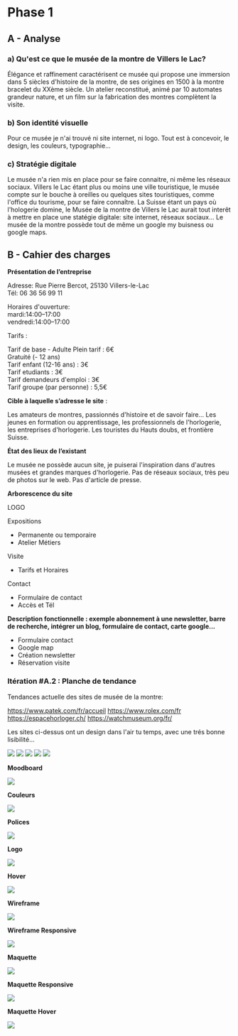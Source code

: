 # Phase 1

## A - Analyse
### a) Qu'est ce que le musée de la montre de Villers le Lac?

Élégance et raffinement caractérisent ce musée qui propose une immersion dans 5 siècles d'histoire de la montre, de ses origines en 1500 à la montre bracelet du XXème siècle. Un atelier reconstitué, animé par 10 automates grandeur nature, et un film sur la fabrication des montres complètent la visite.

### b) Son identité visuelle
Pour ce musée je n'ai trouvé ni site internet, ni logo. Tout est à concevoir, le design, les couleurs, typographie... 

### c) Stratégie digitale
Le musée n'a rien mis en place pour se faire connaitre, ni même les réseaux sociaux. Villers le Lac étant plus ou moins une ville touristique, le musée compte sur le bouche à oreilles ou quelques sites touristiques, comme l'office du tourisme, pour se faire connaître.
La Suisse étant un pays où l'hologerie domine, le Musée de la montre de Villers le Lac aurait tout interêt à mettre en place une statégie digitale: site internet, réseaux sociaux...
Le musée de la montre possède tout de même un google my buisness ou google maps.

## B - Cahier des charges

**Présentation de l’entreprise**

Adresse: Rue Pierre Bercot, 25130 Villers-le-Lac  
Tél:  06 36 56 99 11  

Horaires d'ouverture:  
mardi:14:00–17:00  
vendredi:14:00–17:00  

Tarifs :  

Tarif de base - Adulte Plein tarif : 6€  
Gratuité (- 12 ans)  
Tarif enfant (12-16 ans) : 3€  
Tarif etudiants : 3€  
Tarif demandeurs d'emploi : 3€  
Tarif groupe (par personne) : 5,5€  


**Cible à laquelle s’adresse le site** : 

  Les amateurs de montres, passionnés d'histoire et de savoir faire...
  Les jeunes en formation ou apprentissage, les professionnels de l'horlogerie, les entreprises d'horlogerie.
  Les touristes du Hauts doubs, et frontière Suisse.

  **État des lieux de l’existant**

  Le musée ne possède aucun site, je puiserai l'inspiration dans d'autres musées et grandes marques d'horlogerie.
  Pas de réseaux sociaux, très peu de photos sur le web.
  Pas d'article de presse.

  **Arborescence du site**

LOGO

Expositions  
- Permanente ou temporaire  
- Atelier Métiers  

Visite
- Tarifs et Horaires

Contact
- Formulaire de contact  
- Accès et Tél  

**Description fonctionnelle : exemple abonnement à une newsletter, barre de recherche, intégrer un blog, formulaire de contact, carte google...**

- Formulaire contact  
- Google map  
- Création newsletter  
- Réservation visite  

### Itération #A.2 : Planche de tendance

Tendances actuelle des sites de musée de la montre:

https://www.patek.com/fr/accueil https://www.rolex.com/fr https://espacehorloger.ch/ https://watchmuseum.org/fr/

Les sites ci-dessus ont un design dans l'air tu temps, avec une trés bonne lisibilité...

![](/moodboard/1.PNG)
![](/moodboard/2.PNG)
![](/moodboard/3.PNG)
![](/moodboard/4.PNG)
![](/moodboard/5.PNG)

**Moodboard**

![](/moodboard/Moodboard.PNG)

**Couleurs**

![](/moodboard/Couleurs.PNG)

**Polices**

![](/moodboard/police.PNG)

**Logo**

![](/moodboard/Logo1.PNG)

**Hover**

![](/moodboard/hover.PNG)

**Wireframe**

![](/moodboard/wireframe.PNG)

**Wireframe Responsive**

![](/moodboard/wireframe_responsive.PNG)

**Maquette**

![](/moodboard/maquette.PNG)

**Maquette Responsive**

![](/moodboard/maquette_responsive.PNG)

**Maquette Hover**

![](/moodboard/maquette_hover.PNG)





